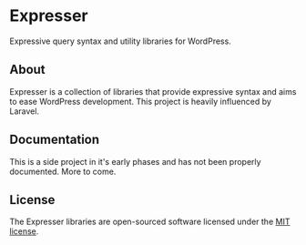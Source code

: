 # Expresser

Expressive query syntax and utility libraries for WordPress.

## About

Expresser is a collection of libraries that provide expressive syntax and aims to ease WordPress development. This project is heavily influenced by Laravel.

## Documentation

This is a side project in it's early phases and has not been properly documented. More to come.

## License

The Expresser libraries are open-sourced software licensed under the [MIT license](http://opensource.org/licenses/MIT).
